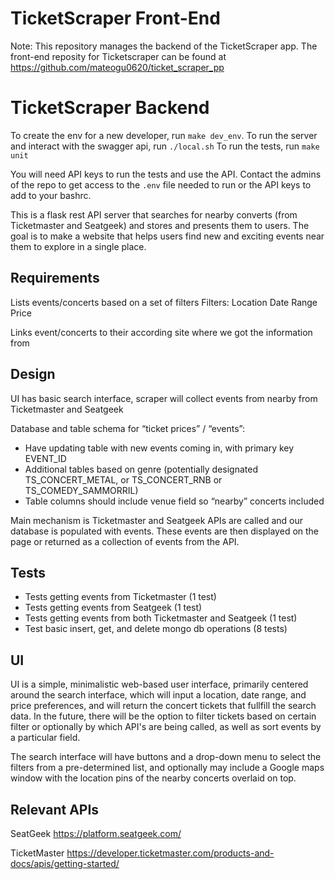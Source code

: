 # TicketScraper Front-End 
Note: This repository manages the backend of the TicketScraper app. The front-end reposity for Ticketscraper can be found at https://github.com/mateogu0620/ticket_scraper_pp

# TicketScraper Backend

To create the env for a new developer, run `make dev_env`.
To run the server and interact with the swagger api, run `./local.sh`
To run the tests, run `make unit`

You will need API keys to run the tests and use the API. Contact the admins of the repo to get access to the `.env` file needed to run or the API keys to add to your bashrc.

This is a flask rest API server that searches for nearby converts (from Ticketmaster and Seatgeek) and stores and presents them to users. The goal is to make a website that helps users find new and exciting events near them to explore in a single place.


## Requirements

Lists events/concerts based on a set of filters
Filters:
    Location
    Date Range
    Price

Links event/concerts to their according site where we got the information from

## Design

UI has basic search interface, scraper will collect events from nearby from Ticketmaster and Seatgeek

Database and table schema for “ticket prices” / “events”:
- Have updating table with new events coming in, with primary key EVENT_ID
- Additional tables based on genre (potentially designated TS_CONCERT_METAL, or TS_CONCERT_RNB or TS_COMEDY_SAMMORRIL)
- Table columns should include venue field so “nearby” concerts included

Main mechanism is Ticketmaster and Seatgeek APIs are called and our database is populated with events. These events
are then displayed on the page or returned as a collection of events from the API.

## Tests

- Tests getting events from Ticketmaster (1 test)
- Tests getting events from Seatgeek (1 test)
- Tests getting events from both Ticketmaster and Seatgeek (1 test)
- Test basic insert, get, and delete mongo db operations (8 tests)

## UI

UI is a simple, minimalistic web-based user interface, primarily centered around the search interface, which will 
input a location, date range, and price preferences, and will return the concert tickets that fullfill the search data.
In the future, there will be the option to filter tickets based on certain filter or optionally by which API's are being called, as well as sort events by a particular field.

The search interface will have buttons and a drop-down menu to select the filters from a pre-determined list, and optionally may include a Google maps window with the location pins of the nearby concerts overlaid on top.

## Relevant APIs

SeatGeek https://platform.seatgeek.com/

TicketMaster https://developer.ticketmaster.com/products-and-docs/apis/getting-started/
